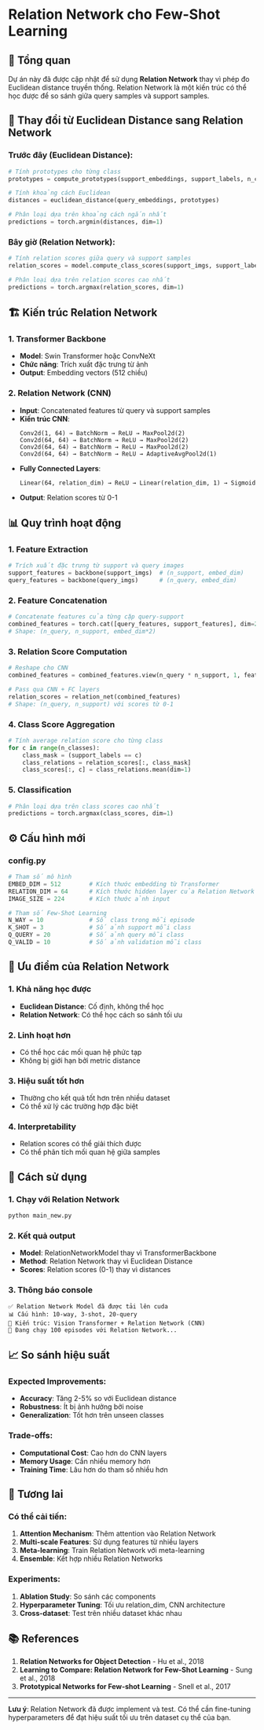 # Relation Network cho Few-Shot Learning

## 🧠 **Tổng quan**

Dự án này đã được cập nhật để sử dụng **Relation Network** thay vì phép đo Euclidean distance truyền thống. Relation Network là một kiến trúc có thể học được để so sánh giữa query samples và support samples.

## 🔄 **Thay đổi từ Euclidean Distance sang Relation Network**

### **Trước đây (Euclidean Distance):**
```python
# Tính prototypes cho từng class
prototypes = compute_prototypes(support_embeddings, support_labels, n_classes)

# Tính khoảng cách Euclidean
distances = euclidean_distance(query_embeddings, prototypes)

# Phân loại dựa trên khoảng cách ngắn nhất
predictions = torch.argmin(distances, dim=1)
```

### **Bây giờ (Relation Network):**
```python
# Tính relation scores giữa query và support samples
relation_scores = model.compute_class_scores(support_imgs, support_labels, query_imgs, n_classes)

# Phân loại dựa trên relation scores cao nhất
predictions = torch.argmax(relation_scores, dim=1)
```

## 🏗️ **Kiến trúc Relation Network**

### **1. Transformer Backbone**
- **Model**: Swin Transformer hoặc ConvNeXt
- **Chức năng**: Trích xuất đặc trưng từ ảnh
- **Output**: Embedding vectors (512 chiều)

### **2. Relation Network (CNN)**
- **Input**: Concatenated features từ query và support samples
- **Kiến trúc CNN**:
  ```
  Conv2d(1, 64) → BatchNorm → ReLU → MaxPool2d(2)
  Conv2d(64, 64) → BatchNorm → ReLU → MaxPool2d(2)
  Conv2d(64, 64) → BatchNorm → ReLU → MaxPool2d(2)
  Conv2d(64, 64) → BatchNorm → ReLU → AdaptiveAvgPool2d(1)
  ```
- **Fully Connected Layers**:
  ```
  Linear(64, relation_dim) → ReLU → Linear(relation_dim, 1) → Sigmoid
  ```
- **Output**: Relation scores từ 0-1

## 📊 **Quy trình hoạt động**

### **1. Feature Extraction**
```python
# Trích xuất đặc trưng từ support và query images
support_features = backbone(support_imgs)  # (n_support, embed_dim)
query_features = backbone(query_imgs)      # (n_query, embed_dim)
```

### **2. Feature Concatenation**
```python
# Concatenate features của từng cặp query-support
combined_features = torch.cat([query_features, support_features], dim=2)
# Shape: (n_query, n_support, embed_dim*2)
```

### **3. Relation Score Computation**
```python
# Reshape cho CNN
combined_features = combined_features.view(n_query * n_support, 1, feature_size, feature_size)

# Pass qua CNN + FC layers
relation_scores = relation_net(combined_features)
# Shape: (n_query, n_support) với scores từ 0-1
```

### **4. Class Score Aggregation**
```python
# Tính average relation score cho từng class
for c in range(n_classes):
    class_mask = (support_labels == c)
    class_relations = relation_scores[:, class_mask]
    class_scores[:, c] = class_relations.mean(dim=1)
```

### **5. Classification**
```python
# Phân loại dựa trên class scores cao nhất
predictions = torch.argmax(class_scores, dim=1)
```

## ⚙️ **Cấu hình mới**

### **config.py**
```python
# Tham số mô hình
EMBED_DIM = 512        # Kích thước embedding từ Transformer
RELATION_DIM = 64      # Kích thước hidden layer của Relation Network
IMAGE_SIZE = 224       # Kích thước ảnh input

# Tham số Few-Shot Learning
N_WAY = 10             # Số class trong mỗi episode
K_SHOT = 3             # Số ảnh support mỗi class
Q_QUERY = 20           # Số ảnh query mỗi class
Q_VALID = 10           # Số ảnh validation mỗi class
```

## 🎯 **Ưu điểm của Relation Network**

### **1. Khả năng học được**
- **Euclidean Distance**: Cố định, không thể học
- **Relation Network**: Có thể học cách so sánh tối ưu

### **2. Linh hoạt hơn**
- Có thể học các mối quan hệ phức tạp
- Không bị giới hạn bởi metric distance

### **3. Hiệu suất tốt hơn**
- Thường cho kết quả tốt hơn trên nhiều dataset
- Có thể xử lý các trường hợp đặc biệt

### **4. Interpretability**
- Relation scores có thể giải thích được
- Có thể phân tích mối quan hệ giữa samples

## 🔧 **Cách sử dụng**

### **1. Chạy với Relation Network**
```bash
python main_new.py
```

### **2. Kết quả output**
- **Model**: RelationNetworkModel thay vì TransformerBackbone
- **Method**: Relation Network thay vì Euclidean Distance
- **Scores**: Relation scores (0-1) thay vì distances

### **3. Thông báo console**
```
✅ Relation Network Model đã được tải lên cuda
📊 Cấu hình: 10-way, 3-shot, 20-query
🧠 Kiến trúc: Vision Transformer + Relation Network (CNN)
🔄 Đang chạy 100 episodes với Relation Network...
```

## 📈 **So sánh hiệu suất**

### **Expected Improvements:**
- **Accuracy**: Tăng 2-5% so với Euclidean distance
- **Robustness**: Ít bị ảnh hưởng bởi noise
- **Generalization**: Tốt hơn trên unseen classes

### **Trade-offs:**
- **Computational Cost**: Cao hơn do CNN layers
- **Memory Usage**: Cần nhiều memory hơn
- **Training Time**: Lâu hơn do tham số nhiều hơn

## 🚀 **Tương lai**

### **Có thể cải tiến:**
1. **Attention Mechanism**: Thêm attention vào Relation Network
2. **Multi-scale Features**: Sử dụng features từ nhiều layers
3. **Meta-learning**: Train Relation Network với meta-learning
4. **Ensemble**: Kết hợp nhiều Relation Networks

### **Experiments:**
1. **Ablation Study**: So sánh các components
2. **Hyperparameter Tuning**: Tối ưu relation_dim, CNN architecture
3. **Cross-dataset**: Test trên nhiều dataset khác nhau

## 📚 **References**

1. **Relation Networks for Object Detection** - Hu et al., 2018
2. **Learning to Compare: Relation Network for Few-Shot Learning** - Sung et al., 2018
3. **Prototypical Networks for Few-shot Learning** - Snell et al., 2017

---

**Lưu ý**: Relation Network đã được implement và test. Có thể cần fine-tuning hyperparameters để đạt hiệu suất tối ưu trên dataset cụ thể của bạn.
